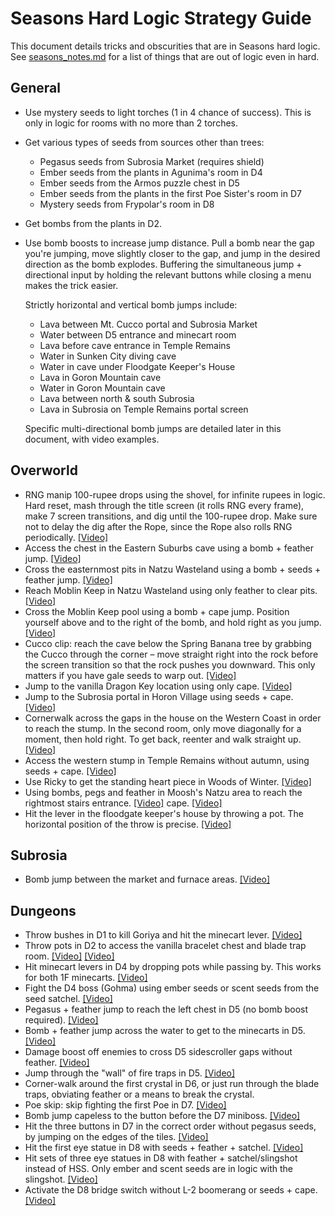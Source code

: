 # Seasons Hard Logic Strategy Guide

This document details tricks and obscurities that are in Seasons hard logic.
See
[seasons_notes.md](https://github.com/jangler/oracles-randomizer/blob/doc/seasons_notes.md)
for a list of things that are out of logic even in hard.

## General

- Use mystery seeds to light torches (1 in 4 chance of success). This is only
  in logic for rooms with no more than 2 torches.
- Get various types of seeds from sources other than trees:
	- Pegasus seeds from Subrosia Market (requires shield)
	- Ember seeds from the plants in Agunima's room in D4
	- Ember seeds from the Armos puzzle chest in D5
	- Ember seeds from the plants in the first Poe Sister's room in D7
	- Mystery seeds from Frypolar's room in D8
- Get bombs from the plants in D2.
- Use bomb boosts to increase jump distance. Pull a bomb near the gap you're
  jumping, move slightly closer to the gap, and jump in the desired direction
  as the bomb explodes. Buffering the simultaneous jump + directional input by
  holding the relevant buttons while closing a menu makes the trick easier.

  Strictly horizontal and vertical bomb jumps include:
	- Lava between Mt. Cucco portal and Subrosia Market
	- Water between D5 entrance and minecart room
	- Lava before cave entrance in Temple Remains
	- Water in Sunken City diving cave
	- Water in cave under Floodgate Keeper's House
	- Lava in Goron Mountain cave
	- Water in Goron Mountain cave
	- Lava between north & south Subrosia
	- Lava in Subrosia on Temple Remains portal screen

  Specific multi-directional bomb jumps are detailed later in this document,
  with video examples.

## Overworld

- RNG manip 100-rupee drops using the shovel, for infinite rupees in logic.
  Hard reset, mash through the title screen (it rolls RNG every frame), make 7
  screen transitions, and dig until the 100-rupee drop. Make sure not to delay
  the dig after the Rope, since the Rope also rolls RNG periodically.
  [[Video]](https://imgur.com/NH4Vwbd)
- Access the chest in the Eastern Suburbs cave using a bomb + feather jump.
  [[Video]](https://imgur.com/pIL3Yqh)
- Cross the easternmost pits in Natzu Wasteland using a bomb + seeds + feather
  jump. [[Video]](https://imgur.com/9hT04QH)
- Reach Moblin Keep in Natzu Wasteland using only feather to clear pits.
  [[Video]](https://streamable.com/e9okj)
- Cross the Moblin Keep pool using a bomb + cape jump. Position yourself above
  and to the right of the bomb, and hold right as you jump.
  [[Video]](https://imgur.com/bYwxJjV)
- Cucco clip: reach the cave below the Spring Banana tree by grabbing the Cucco
  through the corner – move straight right into the rock before the screen
  transition so that the rock pushes you downward. This only matters if you
  have gale seeds to warp out.
  [[Video]](https://gfycat.com/negativeclumsyafricanfisheagle)
- Jump to the vanilla Dragon Key location using only cape.
  [[Video]](https://imgur.com/fILXdPC)
- Jump to the Subrosia portal in Horon Village using seeds + cape.
  [[Video]](https://imgur.com/elOp0hn)
- Cornerwalk across the gaps in the house on the Western Coast in order to
  reach the stump. In the second room, only move diagonally for a moment, then
  hold right. To get back, reenter and walk straight up.
  [[Video]](https://imgur.com/7Fi2LWy)
- Access the western stump in Temple Remains without autumn, using seeds +
  cape. [[Video]](https://streamable.com/6u65g)
- Use Ricky to get the standing heart piece in Woods of Winter. [[Video]](https://streamable.com/avgxh)
- Using bombs, pegs and feather in Moosh's Natzu area to reach the rightmost stairs entrance. [[Video]](https://streamable.com/m7hht)
  cape. [[Video]](https://imgur.com/SXQvM8b)
- Hit the lever in the floodgate keeper's house by throwing a pot. The
  horizontal position of the throw is precise.
  [[Video]](https://clips.twitch.tv/ExpensiveAbnegateMoonFUNgineer)

## Subrosia

- Bomb jump between the market and furnace areas.
  [[Video]](https://imgur.com/YCQk2vr)

## Dungeons

- Throw bushes in D1 to kill Goriya and hit the minecart lever.
  [[Video]](https://imgur.com/mrFmfkq)
- Throw pots in D2 to access the vanilla bracelet chest and blade trap room.
  [[Video]](https://streamable.com/tp6cz)
  [[Video]](https://imgur.com/TwtKSWS)
- Hit minecart levers in D4 by dropping pots while passing by. This works for
  both 1F minecarts.
  [[Video]](https://clips.twitch.tv/LaconicYawningPresidentFUNgineer)
- Fight the D4 boss (Gohma) using ember seeds or scent seeds from the seed
  satchel. [[Video]](https://www.youtube.com/watch?v=hXcSwAE86mE)
- Pegasus + feather jump to reach the left chest in D5 (no bomb boost
  required). [[Video]](https://clips.twitch.tv/CredulousTemperedMulePicoMause)
- Bomb + feather jump across the water to get to the minecarts in D5.
  [[Video]](https://imgur.com/iwOlNER)
- Damage boost off enemies to cross D5 sidescroller gaps without feather.
  [[Video]](https://imgur.com/LO7HqWf)
- Jump through the "wall" of fire traps in D5.
  [[Video]](https://imgur.com/MV7RBH4)
- Corner-walk around the first crystal in D6, or just run through the blade
  traps, obviating feather or a means to break the crystal.
- Poe skip: skip fighting the first Poe in D7.
  [[Video]](https://imgur.com/NC1AVV2)
- Bomb jump capeless to the button before the D7 miniboss.
  [[Video]](https://clips.twitch.tv/CloudyGoodReubenOneHand)
- Hit the three buttons in D7 in the correct order without pegasus seeds, by
  jumping on the edges of the tiles.
  [[Video]](https://imgur.com/8PvpNlV)
- Hit the first eye statue in D8 with seeds + feather + satchel.
  [[Video]](https://imgur.com/yJnKZ18)
- Hit sets of three eye statues in D8 with feather + satchel/slingshot instead
  of HSS. Only ember and scent seeds are in logic with the slingshot.
  [[Video]](https://imgur.com/gFFV97x)
- Activate the D8 bridge switch without L-2 boomerang or seeds + cape.
  [[Video]](https://imgur.com/IpnfKtE)
